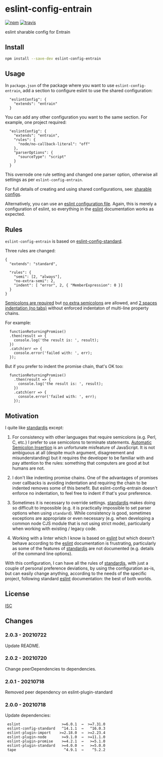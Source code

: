 # eslint-config-entrain

[![npm][npm-image]][npm-url]
[![travis][travis-image]][travis-url]

[npm-image]: https://img.shields.io/npm/v/eslint-config-semistandard.svg?style=flat-square
[npm-url]: https://www.npmjs.com/package/eslint-config-semistandard
[travis-image]: https://img.shields.io/travis/standard/eslint-config-semistandard.svg?style=flat-square
[travis-url]: https://travis-ci.org/standard/eslint-config-semistandard

eslint sharable config for Entrain

## Install

```bash
npm install --save-dev eslint-config-entrain
```

## Usage

In `package.json` of the package where you want to use
`eslint-config-entrain`, add a section to configure eslint to use the shared
configuration:

```
  "eslintConfig": {
    "extends": "entrain"
  }
```

You can add any other configuration you want to the same section. For
example, one project required:

```
  "eslintConfig": {
    "extends": "entrain",
    "rules": {
      "node/no-callback-literal": "off"
    },
    "parserOptions": {
      "sourceType": "script"
    }
  }
```

This overrode one rule setting and changed one parser option, otherwise all
settings as per `eslint-config-entrain`.

For full details of creating and using shared configurations, see: 
[sharable configs](http://eslint.org/docs/developer-guide/shareable-configs).

Alternatively, you can use an
[eslint configuration file](https://eslint.org/docs/user-guide/configuring/configuration-files#configuration-file-formats).
Again, this is merely a configuration of eslint, so everything in the
[eslint](https://eslint.org/) documentation works as expected.


## Rules

`eslint-config-entrain` is based on
[eslint-config-standard](https://github.com/feross/eslint-config-standard).

Three rules are changed:

```
{
  "extends": "standard",

  "rules": {
    "semi": [2, "always"],
    "no-extra-semi": 2,
    "indent": [ "error", 2, { "MemberExpression": 0 }]
  }
}
```

[Semicolons are required](https://eslint.org/docs/rules/semi)
but [no extra semicolons](https://eslint.org/docs/rules/no-extra-semi)
are allowed, and
[2 spaces indentation (no tabs)](https://eslint.org/docs/rules/indent)
without enforced indentaton of multi-line property chains.

For example:

```
  functionReturningPromise()
  .then(result => {
    console.log('the result is: ', result);
  })
  .catch(err => {
    console.error('failed with: ', err);
  });
```

But if you prefer to indent the promise chain, that's OK too:

```
  functionReturningPromise()
    .then(result => {
      console.log('the result is: ', result);
    })
    .catch(err => {
      console.error('failed with: ', err);
    });
```

## Motivation

I quite like [standardjs](https://standardjs.com/) except:

 1. For consistency with other languages that require semicolons (e.g. Perl,
    C, etc.) I prefer to use semicolons to terminate statements. [Automatic
    Semicolon
    Insertion](http://www.ecma-international.org/ecma-262/5.1/#sec-7.9) is
    an unfortunate misfeature of JavaScript. It is not ambiguous at all
    (despite much argument, disagreement and misunderstanding) but it
    requires the developer to be familiar with and pay attention to the
    rules: something that computers are good at but humans are not.

 2. I don't like indenting promise chains. One of the advantages of promises
    over callbacks is avoiding indentation and requiring the chain to be
    indented removes some of this benefit. But eslint-config-entrain doesn't
    enforce no indentation, to feel free to indent if that's your
    preference.

 3. Sometimes it is necessary to override settings.
    [standardjs](https://standardjs.com/) makes doing so difficult to
    impossible (e.g. it is practically impossible to set parser options when
    using `standard`). While consistency is good, sometimes exceptions are
    appropriate or even necessary (e.g. when developing a common node CJS
    module that is not using strict mode), particularly when working with
    existing / legacy code. 

 4. Working with a linter which I know is based on
    [eslint](https://eslint.org) but which doesn't behave according to the
    [eslint](https://eslint.org) documentation is frustrating, particularly
    as some of the features of [standardjs](https://standardjs.com) are not
    documented (e.g. details of the command line options).

With this configuration, I can have all the rules of
[standardjs](https://standardjs.org), with just a couple of personal
preference deviations, by using the configuration as-is, but can easily
change anything, according to the needs of the specific project, following
standard [eslint](https://eslint.org) documentation: the best of both
worlds.

## License

[ISC](LICENSE.md)

## Changes

### 2.0.3 - 20210722

Update README.

### 2.0.2 - 20210720

Change peerDependencies to dependencies.

### 2.0.1 - 20210718

Removed peer dependency on eslint-plugin-standard

### 2.0.0 - 20210718

Update dependencies:

```
 eslint                   >=6.0.1  →  >=7.31.0
 eslint-config-standard   ^14.1.1  →   ^16.0.3
 eslint-plugin-import    >=2.18.0  →  >=2.23.4
 eslint-plugin-node       >=9.1.0  →  >=11.1.0
 eslint-plugin-promise    >=4.2.1  →   >=5.1.0
 eslint-plugin-standard   >=4.0.0  →   >=5.0.0
 tape                      ^4.9.1  →    ^5.2.2
```
